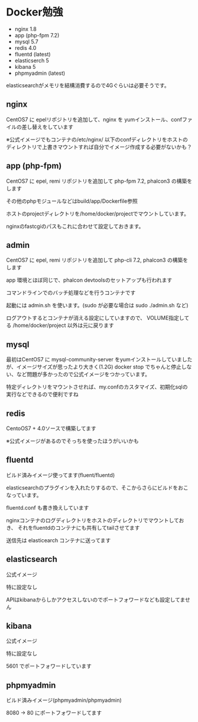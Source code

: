 # Docker勉強

- nginx 1.8
- app (php-fpm 7.2)
- mysql 5.7
- redis 4.0
- fluentd (latest)
- elasticserch 5
- kibana 5
- phpmyadmin (latest)

elasticsearchがメモリを結構消費するので4Gぐらいは必要そうです。

## nginx

CentOS7 に epelリポジトリを追加して、nginx を yumインストール、confファイルの差し替えをしています

※公式イメージでもコンテナの/etc/nginx/ 以下のconfディレクトリをホストのディレクトリで上書きマウントすれば自分でイメージ作成する必要がないかも？

## app (php-fpm)

CentOS7 に epel, remi リポジトリを追加して php-fpm 7.2, phalcon3 の構築をします

その他のphpモジュールなどはbuild/app/Dockerfile参照

ホストのprojectディレクトリを/home/docker/projectでマウントしています。

nginxのfastcgiのパスもこれに合わせて設定しておきます。

## admin

CentOS7 に epel, remi リポジトリを追加して php-cli 7.2, phalcon3 の構築をします

app 環境とほぼ同じで、phalcon devtoolsのセットアップも行われます

コマンドラインでのバッチ処理などを行うコンテナです

起動には admin.sh を使います。(sudo が必要な場合は sudo ./admin.sh など)

ログアウトするとコンテナが消える設定にしていますので、
VOLUME指定してる /home/docker/project 以外は元に戻ります

## mysql

最初はCentOS7 に mysql-community-server をyumインストールしていましたが、イメージサイズが思ったより大きく(1.2G)
docker stop でちゃんと停止しない、など問題が多かったので公式イメージをつかっています。

特定ディレクトリをマウントさせれば、my.confのカスタマイズ、初期化sqlの実行などできるので便利ですね

## redis

CentoOS7 + 4.0ソースで構築してます

※公式イメージがあるのでそっちを使ったほうがいいかも

## fluentd

ビルド済みイメージ使ってます(fluent/fluentd)

elasticsearchのプラグインを入れたりするので、そこからさらにビルドをおこなっています。

fluentd.conf も書き換えしています

nginxコンテナのログディレクトリをホストのディレクトリでマウントしておき、
それをfluentdのコンテナにも共有してtailさせてます

送信先は elasticearch コンテナに送ってます

## elasticsearch

公式イメージ

特に設定なし

APIはkibanaからしかアクセスしないのでポートフォワードなども設定してません

## kibana

公式イメージ

特に設定なし

5601 でポートフォワードしています

## phpmyadmin

ビルド済みイメージ(phpmyadmin/phpmyadmin)

8080 -> 80 にポートフォワードしてます
